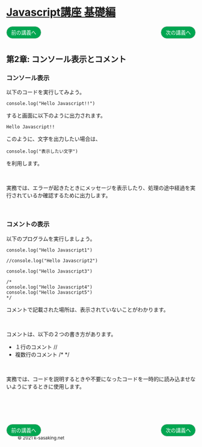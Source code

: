 <style>
.mb {
  margin-bottom: 90px;
}
.mt {
  margin-top: 90px;
}
.box {
  position: relative;
}
.box .box_left {
  position: absolute;
  left: 0;
}
.box .box_right {
  position: absolute;
  right: 0;
}
.btn {
  padding: 6px 12px;
  border-radius: 7em;
  border: solid 1px #ccc;
}
.bg-info {
  background-color: #00a651;
  color: #ffffff;
}
footer {
    margin-top: 90px;
    padding: 30px;
}
</style>


# [Javascript講座 基礎編](basic.html)

<div class="box mb">
  <a class="box_left" href="basic1.html">
    <button class="btn bg-info">前の講義へ</button>
  </a>
  <a class="box_right" href="basic3.html">
    <button class="btn bg-info">次の講義へ</button>
  </a>
</div>

## 第2章: コンソール表示とコメント

### コンソール表示

以下のコードを実行してみよう。

```
console.log("Hello Javascript!!")
```

すると画面に以下のように出力されます。

```
Hello Javascript!!
```

このように、文字を出力したい場合は、

```
console.log("表示したい文字")
```

を利用します。

<br/>

実務では、エラーが起きたときにメッセージを表示したり、処理の途中経過を実行されているか確認するために出力します。


<br/>


### コメントの表示
以下のプログラムを実行しましょう。

```
console.log("Hello Javascript1")

//console.log("Hello Javascript2")

console.log("Hello Javascript3")

/*
console.log("Hello Javascript4")
console.log("Hello Javascript5")
*/
```

コメントで記載された場所は、表示されていないことがわかります。

<br/>

コメントは、以下の２つの書き方があります。

- １行のコメント //
- 複数行のコメント /* */

<br/>

実務では、コードを説明するときや不要になったコードを一時的に読み込ませないようにするときに使用します。


<div class="box mt mb">
  <a class="box_left" href="basic1.html">
    <button class="btn bg-info">前の講義へ</button>
  </a>
  <a class="box_right" href="basic3.html">
    <button class="btn bg-info">次の講義へ</button>
  </a>
</div>

<footer>
    <small>© 2021 k-sasaking.net</small>
</footer>
